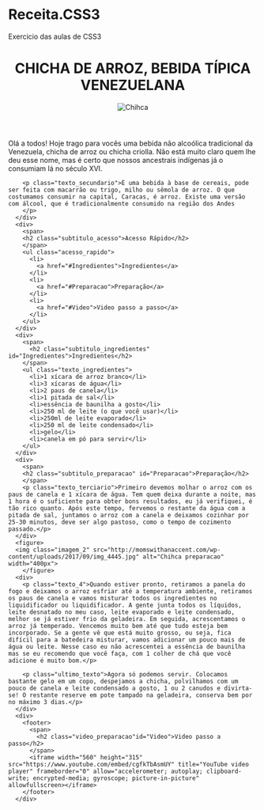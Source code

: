 # Receita.CSS3
Exercicio das aulas de CSS3
<html lang="pt-br">
<head>
    <meta charset="UTF-8">
    <meta http-equiv="X-UA-Compatible" content="IE=edge">
    <meta name="viewport" content="width=device-width, initial-scale=1.0">
    <title>Receita CSS3</title>
    <link rel="stylesheet" href="receita.css">
</head>
<body>
    <header>
        <h1>
          <span class="titulo_principal">CHICHA DE ARROZ, BEBIDA TÍPICA VENEZUELANA</span>
        </h1>
        <figure>
          <img class="imagem_principal" src="https://mejorconsalud.com/wp-content/uploads/2015/08/chicha-de-arroz.jpg" alt="Chihca">
        </figure>
      </header>
      <div>
        <p class="primeiro_texto">
          Olá a todos! Hoje trago para vocês uma bebida não alcoólica tradicional da Venezuela, chicha de arroz ou chicha criolla. Não está muito claro quem lhe deu esse nome, mas é certo que nossos ancestrais indígenas já o consumiam lá no século XVI. </p>
    
        <p class="texto_secundario">É uma bebida à base de cereais, pode ser feita com macarrão ou trigo, milho ou sêmola de arroz. O que costumamos consumir na capital, Caracas, é arroz. Existe uma versão com álcool, que é tradicionalmente consumido na região dos Andes
        </p>
      </div>
      <div>
        <span>
        <h2 class="subtitulo_acesso">Acesso Rápido</h2>
        </span>
        <ul class="acesso_rapido">
          <li>
            <a href="#Ingredientes">Ingredientes</a>
          </li>
          <li>
            <a href="#Preparacao">Preparação</a>
          </li>
          <li>
            <a href="#Video">Video passo a passo</a>
          </li>
        </ul>
      </div>
      <div>
        <span>
          <h2 class="subtitulo_ingredientes" id="Ingredientes">Ingredientes</h2>
        </span>
        <ul class="texto_ingredientes">
          <li>1 xícara de arroz branco</li>
          <li>3 xícaras de água</li>
          <li>2 paus de canela</li>
          <li>1 pitada de sal</li>
          <li>essência de baunilha a gosto</li>
          <li>250 ml de leite (o que você usar)</li>
          <li>250ml de leite evaporado</li>
          <li>250 ml de leite condensado</li>
          <li>gelo</li>
          <li>canela em pó para servir</li>
        </ul>
      </div>
      <div>
        <span>
        <h2 class="subtitulo_preparacao" id="Preparacao">Preparação</h2>
        </span>
        <p class="texto_terciario">Primeiro devemos molhar o arroz com os paus de canela e 1 xícara de água. Tem quem deixa durante a noite, mas 1 hora é o suficiente para obter bons resultados, eu já verifiquei, é tão rico quanto. Após este tempo, fervemos o restante da água com a pitada de sal, juntamos o arroz com a canela e deixamos cozinhar por 25-30 minutos, deve ser algo pastoso, como o tempo de cozimento passado.</p>
      </div>
      <figure>
      <img class="imagem_2" src="http://momswithanaccent.com/wp-content/uploads/2017/09/img_4445.jpg" alt="Chihca preparacao" width="400px">
        </figure>
      <div>
        <p class="texto_4">Quando estiver pronto, retiramos a panela do fogo e deixamos o arroz esfriar até a temperatura ambiente, retiramos os paus de canela e vamos misturar todos os ingredientes no liquidificador ou liquidificador. A gente junta todos os líquidos, leite desnatado no meu caso, leite evaporado e leite condensado, melhor se já estiver frio da geladeira. Em seguida, acrescentamos o arroz já temperado. Vencemos muito bem até que tudo esteja bem incorporado. Se a gente vê que está muito grosso, ou seja, fica difícil para a batedeira misturar, vamos adicionar um pouco mais de água ou leite. Nesse caso eu não acrescentei a essência de baunilha mas se eu recomendo que você faça, com 1 colher de chá que você adicione é muito bom.</p>
    
        <p class="ultimo_texto">Agora só podemos servir. Colocamos bastante gelo em um copo, despejamos a chicha, polvilhamos com um pouco de canela e leite condensado a gosto, 1 ou 2 canudos e divirta-se! O restante reserve em pote tampado na geladeira, conserva bem por no máximo 3 dias.</p>
      </div>
      <div>
        <footer>
          <span>
            <h2 class="video_preparacao"id="Video">Video passo a passo</h2>
          </span>
          <iframe width="560" height="315" src="https://www.youtube.com/embed/cgfkTbAsmUY" title="YouTube video player" frameborder="0" allow="accelerometer; autoplay; clipboard-write; encrypted-media; gyroscope; picture-in-picture" allowfullscreen></iframe>
        </footer>
      </div>
</body>
</html>

